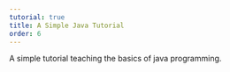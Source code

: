 ```yaml
---
tutorial: true
title: A Simple Java Tutorial
order: 6
---
```

A simple tutorial teaching the basics of java programming.
